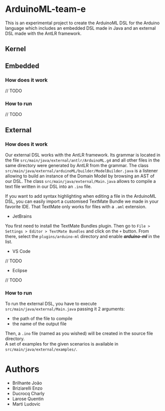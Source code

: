 # ArduinoML-team-e
This is an experimental project to create the ArduinoML DSL for the Arduino language which includes
an embedded DSL made in Java and an external DSL made with the AntLR framework.  

## Kernel

## Embedded
### How does it work
// TODO

### How to run
// TODO

## External

### How does it work

Our external DSL works with the AntLR framework.
Its grammar is located in the file `src/main/java/external/antlr/ArduinoML.g4`
and all other files in the same directory were generated by AntLR from the grammar.
The class `src/main/java/external/arduinoML/builder/ModelBuilder.java` is a listener allowing to build an instance
of the Domain Model by browsing an AST of our DSL.
The class `src/main/java/external/Main.java` allows to compile a text file written in our DSL into an `.ino` file.  
  
If you want to add syntax highlighting when editing a file in the ArduinoML DSL,
you can easily import a customised TextMate Bundle we made in your favorite IDE.
That TextMate only works for files with a `.aml` extension.  

- JetBrains

You first need to install the TextMate Bundles plugin.
Then go to `File > Settings > Editor > TextMate Bundles` and click on the `+` button.
From there, select the `plugins/arduino-ml` directory and enable _**arduino-ml**_ in the list.

- VS Code

// TODO

- Eclipse

// TODO

### How to run

To run the external DSL, you have to execute `src/main/java/external/Main.java` passing it 2 arguments:

- the path of the file to compile
- the name of the output file

Then, a `.ino` file (named as you wished) will be created in the source file directory.  
A set of examples for the given scenarios is available in `src/main/java/external/examples/`.

# Authors
- Brilhante João
- Briziarelli Enzo
- Ducrocq Charly
- Larose Quentin
- Marti Ludovic

